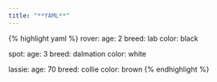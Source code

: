 ```yaml
---
title: "**YAML**"
---
```


{% highlight yaml %}
rover:
  age: 2
  breed: lab
  color: black

spot:
  age: 3
  breed: dalmation
  color: white

lassie:
  age: 70
  breed: collie
  color: brown
{% endhighlight %}
